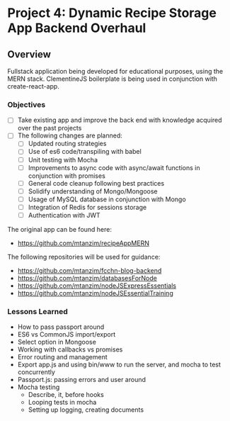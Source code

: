 # Project 4: Dynamic Recipe Storage App Backend Overhaul

## Overview

Fullstack application being developed for educational purposes, using the MERN stack.
ClementineJS boilerplate is being used in conjunction with create-react-app.

### Objectives

- [ ] Take existing app and improve the back end with knowledge acquired over the past projects
- [ ] The following changes are planned:
  - [ ] Updated routing strategies
  - [ ] Use of es6 code/transpiling with babel
  - [ ] Unit testing with Mocha
  - [ ] Improvements to async code with async/await functions in conjunction with promises
  - [ ] General code cleanup following best practices
  - [ ] Solidify understanding of Mongo/Mongoose
  - [ ] Usage of MySQL database in conjunction with Mongo
  - [ ] Integration of Redis for sessions storage
  - [ ] Authentication with JWT

The original app can be found here:

* <https://github.com/mtanzim/recipeAppMERN>

The following repositories will be used for guidance:

* <https://github.com/mtanzim/fcchn-blog-backend>
* <https://github.com/mtanzim/databasesForNode>
* <https://github.com/mtanzim/nodeJSExpressEssentials>
* <https://github.com/mtanzim/nodeJSEssentialTraining>

### Lessons Learned

* How to pass passport around
* ES6 vs CommonJS import/export
* Select option in Mongoose
* Working with callbacks vs promises
* Error routing and management
* Export app.js and using bin/www to run the server, and mocha to test concurrently
* Passport.js: passing errors and user around
* Mocha testing
  * Describe, it, before hooks
  * Looping tests in mocha
  * Setting up logging, creating documents
